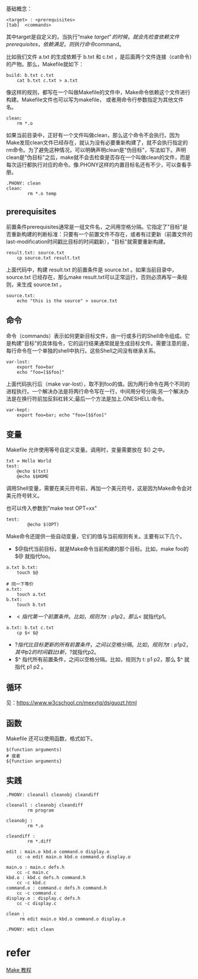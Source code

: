 基础概念：
```make
<target> : <prerequisites> 
[tab]  <commands>
```

其中target是自定义的，当执行“make $target”的时候，就会先检查依赖文件prerequisites，依赖满足，则执行命令$command。

比如我们文件 a.txt 的生成依赖于 b.txt 和 c.txt ，是后面两个文件连接（cat命令）的产物。那么，Makefile就如下：
```
build: b.txt c.txt
    cat b.txt c.txt > a.txt
```


像这样的规则，都写在一个叫做Makefile的文件中，Make命令依赖这个文件进行构建。Makefile文件也可以写为makefile， 或者用命令行参数指定为其他文件名。


```
clean:
    rm *.o
```
如果当前目录中，正好有一个文件叫做clean，那么这个命令不会执行。因为Make发现clean文件已经存在，就认为没有必要重新构建了，就不会执行指定的rm命令。为了避免这种情况，可以明确声明clean是"伪目标"，写法如下。声明clean是"伪目标"之后，make就不会去检查是否存在一个叫做clean的文件，而是每次运行都执行对应的命令。像.PHONY这样的内置目标名还有不少，可以查看手册。
```
.PHONY: clean
clean:
        rm *.o temp
```

## prerequisites 
前置条件prerequisites通常是一组文件名，之间用空格分隔。它指定了"目标"是否重新构建的判断标准：只要有一个前置文件不存在，或者有过更新（前置文件的last-modification时间戳比目标的时间戳新），"目标"就需要重新构建。
```
result.txt: source.txt
    cp source.txt result.txt
```

上面代码中，构建 result.txt 的前置条件是 source.txt 。如果当前目录中，source.txt 已经存在，那么make result.txt可以正常运行，否则必须再写一条规则，来生成 source.txt 。
```
source.txt:
    echo "this is the source" > source.txt
```

## 命令
命令（commands）表示如何更新目标文件，由一行或多行的Shell命令组成。它是构建"目标"的具体指令，它的运行结果通常就是生成目标文件。需要注意的是，每行命令在一个单独的shell中执行。这些Shell之间没有继承关系。
```
var-lost:
    export foo=bar
    echo "foo=[$$foo]"
```
上面代码执行后（make var-lost），取不到foo的值。因为两行命令在两个不同的进程执行。一个解决办法是将两行命令写在一行，中间用分号分隔;另一个解决办法是在换行符前加反斜杠转义;最后一个方法是加上.ONESHELL:命令。
```
var-kept:
    export foo=bar; echo "foo=[$$foo]"
```

## 变量
Makefile 允许使用等号自定义变量。调用时，变量需要放在 $() 之中。
```
txt = Hello World
test:
    @echo $(txt)
    @echo $$HOME
```
调用Shell变量，需要在美元符号前，再加一个美元符号，这是因为Make命令会对美元符号转义。

也可以传入参数到"make test OPT=xx"
```
test:
        @echo $(OPT)
```


Make命令还提供一些自动变量，它们的值与当前规则有关。主要有以下几个。
- $@指代当前目标，就是Make命令当前构建的那个目标。比如，make foo的 $@ 就指代foo。
```make
a.txt b.txt: 
    touch $@

# 同一下等价
a.txt:
    touch a.txt
b.txt:
    touch b.txt
```
- $< 指代第一个前置条件。比如，规则为 t: p1 p2，那么$< 就指代p1。
```
a.txt: b.txt c.txt
    cp $< $@ 
```
- $? 指代比目标更新的所有前置条件，之间以空格分隔。比如，规则为 t: p1 p2，其中 p2 的时间戳比 t 新，$?就指代p2。
- $^ 指代所有前置条件，之间以空格分隔。比如，规则为 t: p1 p2，那么 $^ 就指代 p1 p2 。

## 循环
见：https://www.w3cschool.cn/mexvtg/dsiguozt.html
## 函数
Makefile 还可以使用函数，格式如下。
```
$(function arguments)
# 或者
${function arguments}
```


## 实践
```
.PHONY: cleanall cleanobj cleandiff

cleanall : cleanobj cleandiff
        rm program

cleanobj :
        rm *.o

cleandiff :
        rm *.diff
```


```
edit : main.o kbd.o command.o display.o 
    cc -o edit main.o kbd.o command.o display.o

main.o : main.c defs.h
    cc -c main.c
kbd.o : kbd.c defs.h command.h
    cc -c kbd.c
command.o : command.c defs.h command.h
    cc -c command.c
display.o : display.c defs.h
    cc -c display.c

clean :
     rm edit main.o kbd.o command.o display.o

.PHONY: edit clean
```
# refer
[Make 教程](https://www.w3cschool.cn/mexvtg/sriygozt.html)